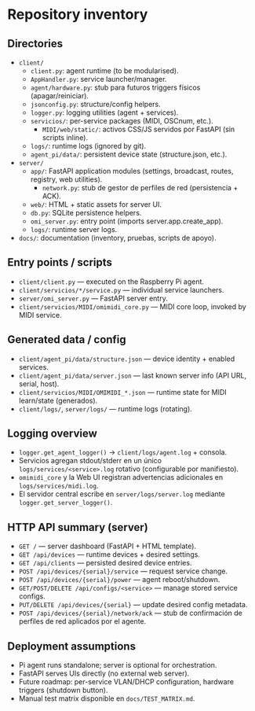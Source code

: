# Repository inventory

## Directories
- `client/`
  - `client.py`: agent runtime (to be modularised).
  - `AppHandler.py`: service launcher/manager.
  - `agent/hardware.py`: stub para futuros triggers físicos (apagar/reiniciar).
  - `jsonconfig.py`: structure/config helpers.
  - `logger.py`: logging utilities (agent + services).
  - `servicios/`: per-service packages (MIDI, OSCnum, etc.).
    - `MIDI/web/static/`: activos CSS/JS servidos por FastAPI (sin scripts inline).
  - `logs/`: runtime logs (ignored by git).
  - `agent_pi/data/`: persistent device state (structure.json, etc.).
- `server/`
  - `app/`: FastAPI application modules (settings, broadcast, routes, registry, web utilities).
    - `network.py`: stub de gestor de perfiles de red (persistencia + ACK).
  - `web/`: HTML + static assets for server UI.
  - `db.py`: SQLite persistence helpers.
  - `omi_server.py`: entry point (imports server.app.create_app).
  - `logs/`: runtime server logs.
- `docs/`: documentation (inventory, pruebas, scripts de apoyo).

## Entry points / scripts
- `client/client.py` — executed on the Raspberry Pi agent.
- `client/servicios/*/service.py` — individual service launchers.
- `server/omi_server.py` — FastAPI server entry.
- `client/servicios/MIDI/omimidi_core.py` — MIDI core loop, invoked by MIDI service.

## Generated data / config
- `client/agent_pi/data/structure.json` — device identity + enabled services.
- `client/agent_pi/data/server.json` — last known server info (API URL, serial, host).
- `client/servicios/MIDI/OMIMIDI_*.json` — runtime state for MIDI learn/state (generados).
- `client/logs/`, `server/logs/` — runtime logs (rotating).

## Logging overview
- `logger.get_agent_logger()` → `client/logs/agent.log` + consola.
- Servicios agregan stdout/stderr en un único `logs/services/<service>.log` rotativo (configurable por manifiesto).
- `omimidi_core` y la Web UI registran advertencias adicionales en `logs/services/midi.log`.
- El servidor central escribe en `server/logs/server.log` mediante `logger.get_server_logger()`.

## HTTP API summary (server)
- `GET /` — server dashboard (FastAPI + HTML template).
- `GET /api/devices` — runtime devices + desired settings.
- `GET /api/clients` — persisted desired device entries.
- `POST /api/devices/{serial}/service` — request service change.
- `POST /api/devices/{serial}/power` — agent reboot/shutdown.
- `GET/POST/DELETE /api/configs/<service>` — manage stored service configs.
- `PUT/DELETE /api/devices/{serial}` — update desired config metadata.
- `POST /api/devices/{serial}/network/ack` — stub de confirmación de perfiles de red aplicados por el agente.

## Deployment assumptions
- Pi agent runs standalone; server is optional for orchestration.
- FastAPI serves UIs directly (no external web server).
- Future roadmap: per-service VLAN/DHCP configuration, hardware triggers (shutdown button).
- Manual test matrix disponible en `docs/TEST_MATRIX.md`.
